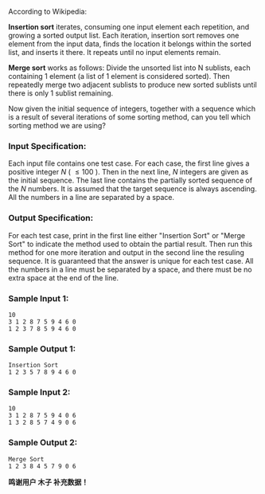<!-- Title
Insert or Merge (25)
-->
According to Wikipedia:

**Insertion sort** iterates, consuming one input element each repetition, and
growing a sorted output list. Each iteration, insertion sort removes one
element from the input data, finds the location it belongs within the sorted
list, and inserts it there. It repeats until no input elements remain.

**Merge sort** works as follows: Divide the unsorted list into N sublists,
each containing 1 element (a list of 1 element is considered sorted). Then
repeatedly merge two adjacent sublists to produce new sorted sublists until
there is only 1 sublist remaining.

Now given the initial sequence of integers, together with a sequence which is
a result of several iterations of some sorting method, can you tell which
sorting method we are using?

### Input Specification:

Each input file contains one test case. For each case, the first line gives a
positive integer $N$ ( $\le 100$ ). Then in the next line, $N$ integers are
given as the initial sequence. The last line contains the partially sorted
sequence of the $N$ numbers. It is assumed that the target sequence is always
ascending. All the numbers in a line are separated by a space.

### Output Specification:

For each test case, print in the first line either "Insertion Sort" or "Merge
Sort" to indicate the method used to obtain the partial result. Then run this
method for one more iteration and output in the second line the resuling
sequence. It is guaranteed that the answer is unique for each test case. All
the numbers in a line must be separated by a space, and there must be no extra
space at the end of the line.

### Sample Input 1:

```
10
3 1 2 8 7 5 9 4 6 0
1 2 3 7 8 5 9 4 6 0
```

### Sample Output 1:

```
Insertion Sort
1 2 3 5 7 8 9 4 6 0
```

### Sample Input 2:

```
10
3 1 2 8 7 5 9 4 0 6
1 3 2 8 5 7 4 9 0 6
```

### Sample Output 2:

```
Merge Sort
1 2 3 8 4 5 7 9 0 6
```

**鸣谢用户 木子 补充数据！**
